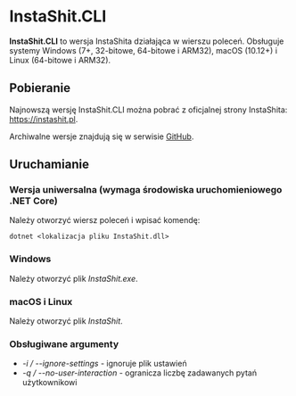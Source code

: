 # InstaShit.CLI

**InstaShit.CLI** to wersja InstaShita działająca w wierszu poleceń. Obsługuje systemy Windows (7+, 32-bitowe, 64-bitowe i ARM32), macOS (10.12+) i Linux (64-bitowe i ARM32).

## Pobieranie

Najnowszą wersję InstaShit.CLI można pobrać z oficjalnej strony InstaShita: https://instashit.pl.

Archiwalne wersje znajdują się w serwisie [GitHub](https://github.com/konrad11901/InstaShit.CLI/releases).

## Uruchamianie

### Wersja uniwersalna (wymaga środowiska uruchomieniowego .NET Core)

Należy otworzyć wiersz poleceń i wpisać komendę:

```
dotnet <lokalizacja pliku InstaShit.dll>
```

### Windows

Należy otworzyć plik *InstaShit.exe*.

### macOS i Linux

Należy otworzyć plik *InstaShit*.

### Obsługiwane argumenty

* _-i / --ignore-settings_ - ignoruje plik ustawień
* _-q / --no-user-interaction_ - ogranicza liczbę zadawanych pytań użytkownikowi